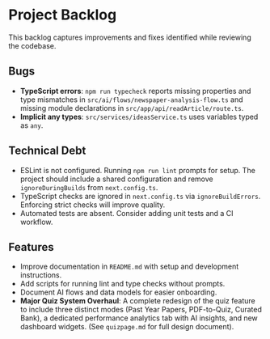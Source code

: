# Project Backlog

This backlog captures improvements and fixes identified while reviewing the codebase.

## Bugs
- **TypeScript errors**: `npm run typecheck` reports missing properties and type mismatches in `src/ai/flows/newspaper-analysis-flow.ts` and missing module declarations in `src/app/api/readArticle/route.ts`.
- **Implicit any types**: `src/services/ideasService.ts` uses variables typed as `any`.

## Technical Debt
- ESLint is not configured. Running `npm run lint` prompts for setup. The project should include a shared configuration and remove `ignoreDuringBuilds` from `next.config.ts`.
- TypeScript checks are ignored in `next.config.ts` via `ignoreBuildErrors`. Enforcing strict checks will improve quality.
- Automated tests are absent. Consider adding unit tests and a CI workflow.

## Features
- Improve documentation in `README.md` with setup and development instructions.
- Add scripts for running lint and type checks without prompts.
- Document AI flows and data models for easier onboarding.
- **Major Quiz System Overhaul**: A complete redesign of the quiz feature to include three distinct modes (Past Year Papers, PDF-to-Quiz, Curated Bank), a dedicated performance analytics tab with AI insights, and new dashboard widgets. (See `quizpage.md` for full design document).

